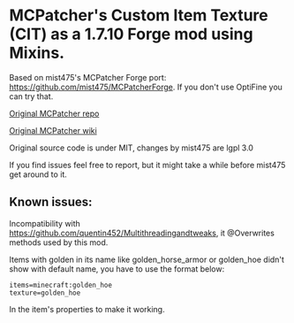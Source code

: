 # MCPatcher's Custom Item Texture (CIT) as a 1.7.10 Forge mod using Mixins.

Based on mist475's MCPatcher Forge port: https://github.com/mist475/MCPatcherForge. If you don't use OptiFine you can try that.

[Original MCPatcher repo](https://bitbucket.org/prupe/mcpatcher/src/master/)

[Original MCPatcher wiki](https://bitbucket.org/prupe/mcpatcher/wiki/Home)

Original source code is under MIT, changes by mist475 are lgpl 3.0

If you find issues feel free to report, but it might take a while before mist475 get around to it.

## Known issues:

Incompatibility with https://github.com/quentin452/Multithreadingandtweaks, it @Overwrites methods used by this mod.

Items with golden in its name like golden_horse_armor or golden_hoe didn't show with default name, you have to use the format below:

```
items=minecraft:golden_hoe
texture=golden_hoe
```

In the item's properties to make it working.

